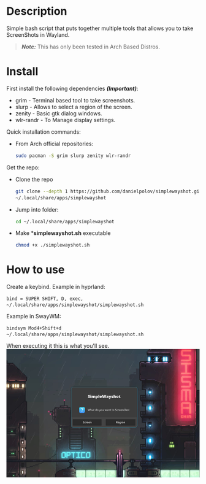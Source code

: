 # Description
Simple bash script that puts together multiple tools that allows you to take ScreenShots in Wayland.

  > ***Note:*** This has only been tested in Arch Based Distros. 
  
# Install
First install the following dependencies ***(Important)***:
  * grim - Terminal based tool to take screenshots.
  * slurp - Allows to select a region of the screen.
  * zenity - Basic gtk dialog windows.
  * wlr-randr - To Manage display settings.

Quick installation commands:
  * From Arch official repositories:
    ```bash
    sudo pacman -S grim slurp zenity wlr-randr
    ```
Get the repo:
  * Clone the repo
    ```bash
    git clone --depth 1 https://github.com/danielpolov/simplewayshot.git\
    ~/.local/share/apps/simplewayshot
    ```
  * Jump into folder:
    ```bash
    cd ~/.local/share/apps/simplewayshot
    ```
  * Make ***simplewayshot.sh** executable
    ```bash
    chmod +x ./simplewayshot.sh
    ```
# How to use
Create a keybind. Example in hyprland:
  ```plaintext
  bind = SUPER SHIFT, D, exec, ~/.local/share/apps/simplewayshot/simplewayshot.sh
  ```
Example in SwayWM:
  ```plaintext
  bindsym Mod4+Shift+d ~/.local/share/apps/simplewayshot/simplewayshot.sh
  ```
When executing it this is what you'll see.
![SimpleWayshot Options](screenshots/simplewayshot.jpg)
